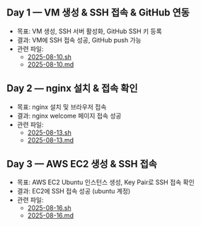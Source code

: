 ## Day 1 — VM 생성 & SSH 접속 & GitHub 연동
- 목표: VM 생성, SSH 서버 활성화, GitHub SSH 키 등록
- 결과: VM에 SSH 접속 성공, GitHub push 가능
- 관련 파일:
  - [2025-08-10.sh](scripts/2025-08-10.sh)
  - [2025-08-10.md](./diary/2025-08-10.md)

## Day 2 — nginx 설치 & 접속 확인
- 목표: nginx 설치 및 브라우저 접속
- 결과: nginx welcome 페이지 접속 성공
- 관련 파일:
  - [2025-08-13.sh](./scripts/2025-08-13.sh)
  - [2025-08-13.md](./diary/2025-08-13.md)

## Day 3 — AWS EC2 생성 & SSH 접속
- 목표: AWS EC2 Ubuntu 인스턴스 생성, Key Pair로 SSH 접속 확인
- 결과: EC2에 SSH 접속 성공 (ubuntu 계정)
- 관련 파일:
  - [2025-08-16.sh](./scripts/2025-08-16.sh)
  - [2025-08-16.md](./diary/2025-08-16.md)
